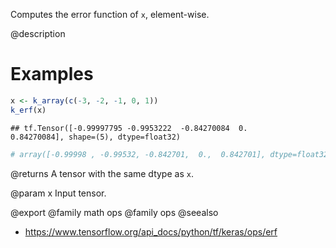 Computes the error function of `x`, element-wise.

@description

# Examples

```r
x <- k_array(c(-3, -2, -1, 0, 1))
k_erf(x)
```

```
## tf.Tensor([-0.99997795 -0.9953222  -0.84270084  0.          0.84270084], shape=(5), dtype=float32)
```

```r
# array([-0.99998 , -0.99532, -0.842701,  0.,  0.842701], dtype=float32)
```

@returns
A tensor with the same dtype as `x`.

@param x
Input tensor.

@export
@family math ops
@family ops
@seealso
+ <https://www.tensorflow.org/api_docs/python/tf/keras/ops/erf>
